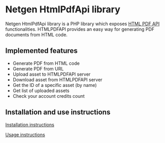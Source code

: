 Netgen HtmlPdfApi library
========================

Netgen HtmlPdfApi library is a PHP library which exposes [HTML PDF API](https://htmlpdfapi.com/) functionalities. HTMLPDFAPI provides an easy way for generating PDF documents from HTML code.

Implemented features
--------------------

* Generate PDF from HTML code
* Generate PDF from URL
* Upload asset to HTMLPDFAPI server
* Download asset from HTMLPDFAPI server
* Get the ID of a specific asset (by name)
* Get list of uploaded assets
* Check your account credits count

Installation and use instructions
---------------------------------

[Installation instructions](Resources/doc/INSTALL.md)

[Usage instructions](Resources/doc/USAGE.md)

